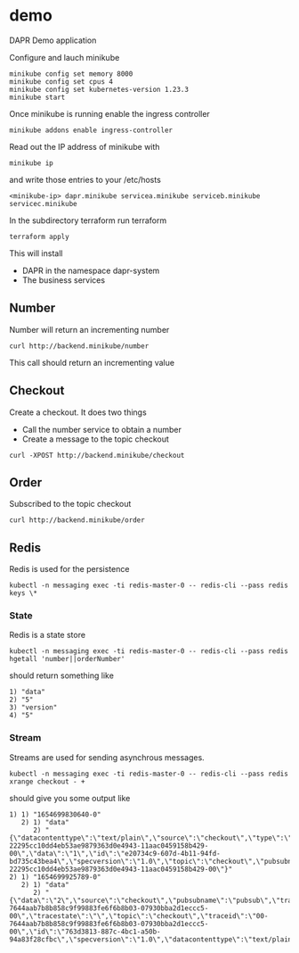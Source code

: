 # demo
DAPR Demo application

Configure and lauch minikube

```
minikube config set memory 8000
minikube config set cpus 4
minikube config set kubernetes-version 1.23.3
minikube start
```

Once minikube is running enable the ingress controller

```
minikube addons enable ingress-controller
```

Read out the IP address of minikube with

```
minikube ip
```

and write those entries to your /etc/hosts

```
<minikube-ip> dapr.minikube servicea.minikube serviceb.minikube servicec.minikube
```

In the subdirectory terraform run terraform

```
terraform apply
```

This will install 

* DAPR in the namespace dapr-system
* The business services

## Number

Number will return an incrementing number

```
curl http://backend.minikube/number
```

This call should return an incrementing value

## Checkout

Create a checkout. It does two things

* Call the number service to obtain a number
* Create a message to the topic checkout

```
curl -XPOST http://backend.minikube/checkout
```
 
## Order 

Subscribed to the topic checkout

```
curl http://backend.minikube/order
```

## Redis

Redis is used for the persistence

```
kubectl -n messaging exec -ti redis-master-0 -- redis-cli --pass redis keys \* 
```

### State

Redis is a state store

```
kubectl -n messaging exec -ti redis-master-0 -- redis-cli --pass redis hgetall 'number||orderNumber'
```

should return something like

```
1) "data"
2) "5"
3) "version"
4) "5"
```

### Stream

Streams are used for sending asynchrous messages.

```
kubectl -n messaging exec -ti redis-master-0 -- redis-cli --pass redis xrange checkout - +
```

should give you some output like

```
1) 1) "1654699830640-0"
   2) 1) "data"
      2) "{\"datacontenttype\":\"text/plain\",\"source\":\"checkout\",\"type\":\"com.dapr.event.sent\",\"tracestate\":\"\",\"traceparent\":\"00-22295cc10dd4eb53ae9879363d0e4943-11aac0459158b429-00\",\"data\":\"1\",\"id\":\"e20734c9-607d-4b11-94fd-bd735c43bea4\",\"specversion\":\"1.0\",\"topic\":\"checkout\",\"pubsubname\":\"pubsub\",\"traceid\":\"00-22295cc10dd4eb53ae9879363d0e4943-11aac0459158b429-00\"}"
2) 1) "1654699925789-0"
   2) 1) "data"
      2) "{\"data\":\"2\",\"source\":\"checkout\",\"pubsubname\":\"pubsub\",\"traceparent\":\"00-7644aab7b8b858c9f99883fe6f6b8b03-07930bba2d1eccc5-00\",\"tracestate\":\"\",\"topic\":\"checkout\",\"traceid\":\"00-7644aab7b8b858c9f99883fe6f6b8b03-07930bba2d1eccc5-00\",\"id\":\"763d3813-887c-4bc1-a50b-94a83f28cfbc\",\"specversion\":\"1.0\",\"datacontenttype\":\"text/plain\",\"type\":\"com.dapr.event.sent\"}"
```
